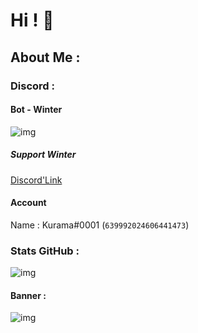 # Hi ! 👋

## About Me :

### Discord :

#### Bot - Winter
![img](https://cdn.discordapp.com/attachments/929396106872356895/934209570518233108/unknown.png)
##### Support Winter 
[Discord'Link](https://discord.gg/hsmD2Q3mjS)

#### Account 
Name : Kurama#0001 (`639992024606441473`)

### Stats GitHub :
![img](https://github-readme-stats.vercel.app/api?username=Kurama0001&show_icons=true&theme=gotham)

#### Banner :
![img](https://cdn.discordapp.com/attachments/929396106872356895/934210786404990996/a_371b84e2aef2d38c802bbfef18225f97.gif)
